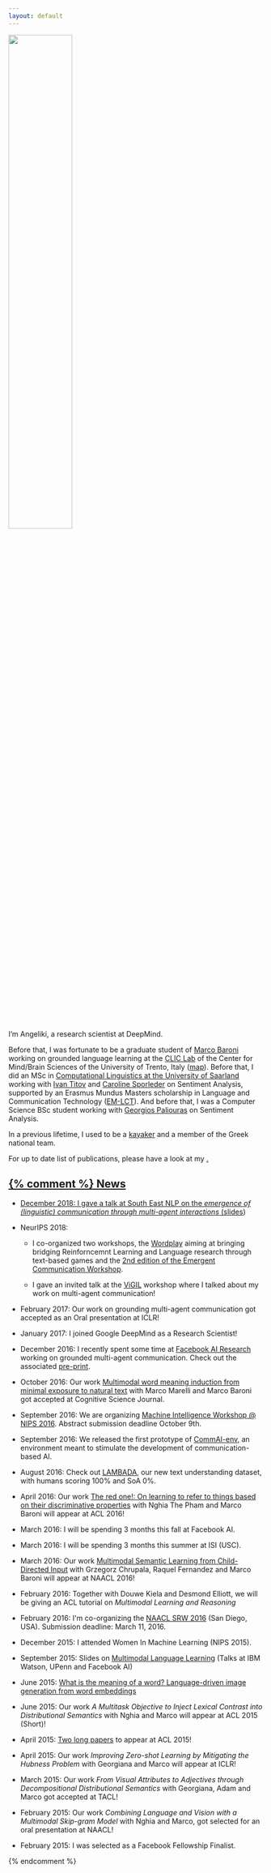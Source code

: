 ```yaml
---
layout: default
---
```




<p><img src="../resourses/me2.jpg" style="width: 50%"></p>

<p>I’m Angeliki, a research scientist at DeepMind.</p>

<p>Before that, I was fortunate to be a graduate student of <a
href="http://clic.cimec.unitn.it/marco">Marco Baroni</a> working on grounded
language learning at the <a href="http://clic.cimec.unitn.it">CLIC Lab</a>  of
the Center for Mind/Brain Sciences of the University of Trento, Italy (<a
href="https://www.google.com/maps/place/Roveret://www.google.com/maps/place/38068+Rovereto+TN,+It%C3%A1lie/@47.2603133,11.7074777,5z/data=!4m2!3m1!1s0x47820ec143127041:0x6a9664123aebfadf">map</a>).
Before that, I did an MSc in <a
href="http://www.coli.uni-saarland.de">Computational Linguistics at the
University of Saarland</a> working with <a href="http://ivan-titov.org">Ivan
Titov</a> and <a href="http://www.uni-trier.de/index.php?id=46381">Caroline
Sporleder</a> on Sentiment Analysis, supported by an Erasmus Mundus Masters scholarship in Language and Communication Technology (<a href="https://lct-master.org/">EM-LCT</a>). And before that, I was a Computer Science
BSc student working with <a
href="http://users.iit.demokritos.gr/~paliourg">Georgios Paliouras</a> on
Sentiment Analysis.</p>

<p>In a previous lifetime, I used to be a <a href="../resourses/kayak.jpg">kayaker</a> and a member of the Greek national team.</p>

<p>For up to date list of publications, please have a look at my <a href=https://scholar.google.it/citations?user=BMgUIC0AAAAJ&hl=en<Google Scholar</a>.</p>

{% comment %}
News
---------
* December 2018: I gave a talk at South East NLP on the *emergence of (linguistic) communication through multi-agent interactions* ([slides](https://bit.ly/2EQBlKq))

* NeurIPS 2018: 

	* I co-organized two workshops, the [Wordplay](https://www.wordplay2018.com/) aiming at bringing bridging Reinforncemnt Learning and Language research through text-based games and the [2nd edition of the Emergent Communication Workshop](https://sites.google.com/site/emecom2018/).

	* I gave an invited talk at the [ViGIL](https://nips2018vigil.github.io/) workshop where I talked about my work on multi-agent communication!

* February 2017: Our work on grounding multi-agent communication got accepted as an Oral presentation at ICLR!

* January 2017: I joined Google DeepMind as a Research Scientist!

* December 2016: I recently spent some time at <a href="https://research.facebook.com/ai">Facebook AI Research</a> working on grounded multi-agent communication. Check out the associated <a href="https://arxiv.org/abs/1612.07182">pre-print</a>.

* October 2016: Our work <a href="http://clic.cimec.unitn.it/marco/publications/lazaridou-et-al-chimeras-cogsci.pdf">Multimodal word meaning induction from minimal exposure to natural text</a> with Marco Marelli and Marco Baroni got accepted at Cognitive Science Journal.

* September 2016: We are organizing <a href="https://mainatnips.github.io/">Machine Intelligence Workshop @ NIPS 2016</a>. Abstract submission deadline October 9th.

* September 2016: We released the first prototype of <a href="https://github.com/facebookresearch/CommAI-env">CommAI-env</a>, an environment meant to stimulate the development of communication-based AI.

* August 2016: Check out <a href="http://clic.cimec.unitn.it/lambada/"> LAMBADA</a>, our new text understanding dataset, with humans scoring 100% and SoA 0%. 


* April 2016: Our work <a href="http://arxiv.org/abs/1603.02618">The red one!: On learning to refer to things based on their discriminative properties</a> with Nghia The Pham  and Marco Baroni will appear at ACL 2016!

* March 2016: I will be spending 3 months this fall at Facebook AI.

* March 2016: I will be spending 3 months this summer at ISI (USC).

* March 2016: Our work <a href="../resourses/vision/learning-from-childes-short-naacl2016.pdf">Multimodal Semantic Learning from Child-Directed Input</a> with Grzegorz Chrupala, Raquel Fernandez and Marco Baroni will appear at NAACL 2016!

* February 2016: Together with Douwe Kiela and Desmond Elliott, we will be giving an ACL tutorial on *Multimodal Learning and Reasoning*

* February 2016: I'm co-organizing the <a href="https://sites.google.com/site/naaclsrw2016/">NAACL SRW 2016</a> (San Diego, USA). Submission deadline: March 11, 2016.

* December 2015: I attended Women In Machine Learning (NIPS 2015). 

* September 2015: Slides on <a href="../resourses/talks/MmLL.pdf">Multimodal Language Learning</a> (Talks at IBM Watson, UPenn and Facebook AI)

* June 2015: <a href="http://arxiv.org/abs/1506.03500">What is the meaning of a word? Language-driven image generation from word embeddings</a>

* June 2015: Our work *A Multitask Objective to Inject Lexical Contrast into Distributional Semantics* with Nghia and Marco will appear at ACL 2015 (Short)!

* April 2015: <a href="http://angelikilazaridou.github.io/publications/">Two long papers</a> to appear at ACL 2015!

* April 2015: Our work *Improving Zero-shot Learning by Mitigating the Hubness Problem* with Georgiana and Marco will appear at ICLR!

* March 2015: Our work *From Visual Attributes to Adjectives through Decompositional Distributional Semantics* with Georgiana, Adam and Marco got accepted at TACL!

* February 2015: Our work *Combining Language and Vision with a Multimodal Skip-gram Model*  with Nghia and Marco, got selected for an oral presentation at NAACL!

* February 2015: I was selected as a Facebook Fellowship Finalist.

{% endcomment %}

